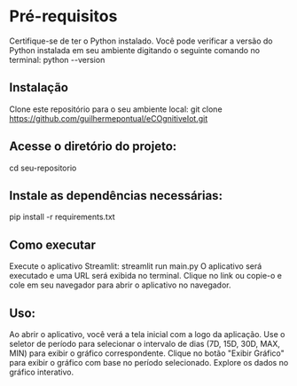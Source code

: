 # Pré-requisitos
Certifique-se de ter o Python instalado. Você pode verificar a versão do Python instalada em seu ambiente digitando o seguinte comando no terminal:
python --version
## Instalação
Clone este repositório para o seu ambiente local:
git clone https://github.com/guilhermepontual/eCOgnitiveIot.git
## Acesse o diretório do projeto:
cd seu-repositorio

## Instale as dependências necessárias:
pip install -r requirements.txt

## Como executar
Execute o aplicativo Streamlit:
streamlit run main.py
O aplicativo será executado e uma URL será exibida no terminal. Clique no link ou copie-o e cole em seu navegador para abrir o aplicativo no navegador.
## Uso:
Ao abrir o aplicativo, você verá a tela inicial com a logo da aplicação.
Use o seletor de período para selecionar o intervalo de dias (7D, 15D, 30D, MAX, MIN) para exibir o gráfico correspondente.
Clique no botão "Exibir Gráfico" para exibir o gráfico com base no período selecionado.
Explore os dados no gráfico interativo.

